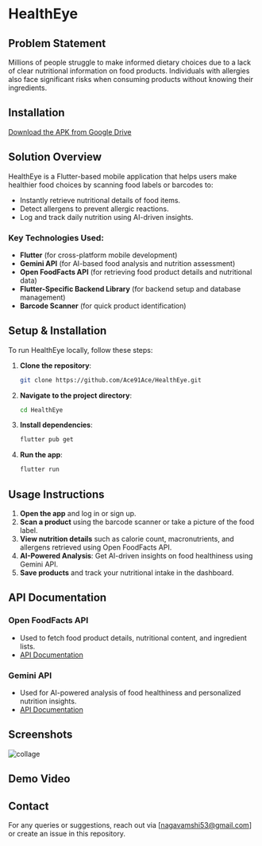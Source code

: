 # HealthEye

## Problem Statement

Millions of people struggle to make informed dietary choices due to a lack of clear nutritional information on food products. Individuals with allergies also face significant risks when consuming products without knowing their ingredients.

## Installation

[Download the APK from Google Drive](https://drive.google.com/file/d/1jmcobjgIo8tkkgm8b-oyDtPa5BZs-Ydr/view?usp=sharing)

## Solution Overview

HealthEye is a Flutter-based mobile application that helps users make healthier food choices by scanning food labels or barcodes to:

- Instantly retrieve nutritional details of food items.
- Detect allergens to prevent allergic reactions.
- Log and track daily nutrition using AI-driven insights.

### Key Technologies Used:

- **Flutter** (for cross-platform mobile development)
- **Gemini API** (for AI-based food analysis and nutrition assessment)
- **Open FoodFacts API** (for retrieving food product details and nutritional data)
- **Flutter-Specific Backend Library** (for backend setup and database management)
- **Barcode Scanner** (for quick product identification)

## Setup & Installation

To run HealthEye locally, follow these steps:

1. **Clone the repository**:
   ```bash
   git clone https://github.com/Ace91Ace/HealthEye.git
   ```
2. **Navigate to the project directory**:
   ```bash
   cd HealthEye
   ```
3. **Install dependencies**:
   ```bash
   flutter pub get
   ```
4. **Run the app**:
   ```bash
   flutter run
   ```

## Usage Instructions

1. **Open the app** and log in or sign up.
2. **Scan a product** using the barcode scanner or take a picture of the food label.
3. **View nutrition details** such as calorie count, macronutrients, and allergens retrieved using Open FoodFacts API.
4. **AI-Powered Analysis**: Get AI-driven insights on food healthiness using Gemini API.
5. **Save products** and track your nutritional intake in the dashboard.

## API Documentation

### Open FoodFacts API
- Used to fetch food product details, nutritional content, and ingredient lists.
- [API Documentation](https://world.openfoodfacts.org/data)

### Gemini API
- Used for AI-powered analysis of food healthiness and personalized nutrition insights.
- [API Documentation](https://developers.google.com/)

## Screenshots

![collage](https://github.com/user-attachments/assets/a3f8653d-7a88-465a-8954-f4cde5e0c8c8)



## Demo Video



## Contact

For any queries or suggestions, reach out via [[nagavamshi53@gmail.com](mailto:your-email@example.com)] or create an issue in this repository.
